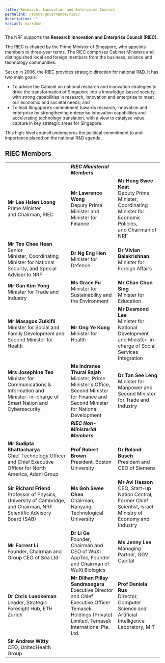 ```yaml
---
title: Research, Innovation and Enterprise Council
permalink: /about/governance/riec/
description: ""
variant: markdown
---
```

The NRF supports the **Research Innovation and Enterprise Council (RIEC)**.

The RIEC is chaired by the Prime Minister of Singapore, who appoints members to three-year terms. The RIEC comprises Cabinet Ministers and distinguished local and foreign members from the business, science and technology communities.

Set up in 2006, the RIEC provides strategic direction for national R&amp;D. It has two main goals:

* To advise the Cabinet on national research and innovation strategies to drive the transformation of Singapore into a knowledge-based society, with strong capabilities in research, innovation and enterprise to meet our economic and societal needs; and
* To lead Singapore’s commitment towards research, innovation and enterprise by strengthening enterprise innovation capabilities and accelerating technology translation, with a view to catalyse value capture in key strategic areas for Singapore.

This high-level council underscores the political commitment to and importance placed on the national R&amp;D agenda.

## RIEC Members ##

| | |  |
| -------- | -------- | -------- |
||***RIEC Ministerial Members***
| **Mr Lee Hsien Loong** <br>Prime Minister and&nbsp;Chairman, RIEC | **Mr Lawrence Wong** <br>Deputy Prime Minister and Minister for Finance | **Mr Heng Swee Keat** <br>Deputy Prime Minister,&nbsp; Coordinating Minister for Economic Policies, and&nbsp;Chairman of NRF |
| **Mr Teo Chee Hean** <br>Senior Minister,&nbsp;Coordinating Minister for&nbsp;National Security, and&nbsp;Special Advisor to NRF | **Dr Ng Eng Hen** <br>Minister for Defence | **Dr&nbsp;Vivian Balakrishnan**<br>Minister for Foreign Affairs
| **Mr Gan Kim Yong**<br>Minister for Trade and Industry | **Ms Grace Fu**<br>Minister for Sustainability and the Environment |**Mr Chan Chun Sing**<br>Minister for Education
| **Mr Masagos Zulkifli**<br> Minister for Social and Family Development and Second Minister for Health | **Mr Ong Ye Kung**<br>Minister for Health | **Mr Desmond Lee**<br>Minister for National Development and Minister-in-charge of Social Services Integration
| **Mrs Josephine Teo** <br>Minister for Communications &amp; Information and Minister-in-charge of Smart Nation and Cybersecurity | **Ms Indranee Thurai Rajah** <br>Minister, Prime Minister's Office, Second Minister for Finance and Second Minister for National Development |**Dr Tan See Leng**<br>Minister for Manpower and Second Minister for Trade and Industry
||***RIEC Non-Ministerial Members***|
|**Mr Sudipta Bhattacharya**<br>Chief Technology Officer and Chief Executive Officer for North America, Adani Group | **Prof Robert Brown**<br>President, Boston University | **Dr Roland Busch**<br>President and CEO of Siemens
| **Sir Richard Friend** <br>Professor of Physics, University of Cambridge, and Chairman, NRF Scientific Advisory Board (SAB) | **Ms Goh Swee Chen**<br>Chairman, Nanyang Technological University | **Mr Avi Hasson**<br> CEO, Start-up Nation Central; Former Chief Scientist, Israel Ministry of Economy and Industry | **Mr Hsieh Fu Hua**<br>Chairman, National University of Singapore | **Mr Koh Boon Hwee**<br>Chairman, Altara Ventures
| **Mr Forrest Li**<br>Founder, Chairman and Group CEO of Sea Ltd | **Dr Li Ge** <br>Founder, Chairman and CEO of WuXi AppTec, Founder and Chairman of WuXi Biologics | **Ms Jenny Lee**<br>Managing Partner, GGV Capital
| **Dr Chris Luebkeman**<br> Leader, Strategic Foresight Hub, ETH Zurich | **Mr Dilhan Pillay Sandrasegara**<br>Executive Director and Chief Executive Officer Temasek Holdings (Private) Limited, Temasek International Pte. Ltd. | **Prof Daniela Rus** <br> Director, Computer Science and Artificial Intelligence Laboratory, MIT
| **Sir Andrew Witty**<br>CEO, UnitedHealth Group